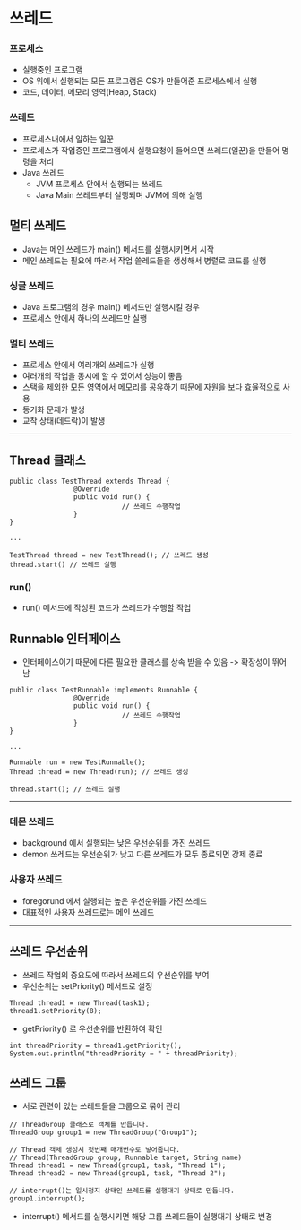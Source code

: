 # 쓰레드
### 프로세스
- 실행중인 프로그램
- OS 위에서 실행되는 모든 프로그램은 OS가 만들어준 프로세스에서 실행
- 코드, 데이터, 메모리 영역(Heap, Stack)

### 쓰레드
- 프로세스내에서 일하는 일꾼
- 프로세스가 작업중인 프로그램에서 실행요청이 들어오면 쓰레드(일꾼)을 만들어 명령을 처리
- Java 쓰레드
  - JVM 프로세스 안에서 실행되는 쓰레드
  - Java Main 쓰레드부터 실행되며 JVM에 의해 실행

## 멀티 쓰레드
- Java는 메인 쓰레드가 main() 메서드를 실행시키면서 시작
- 메인 쓰레드는 필요에 따라서 작업 쓸레드들을 생성해서 병렬로 코드를 실행

### 싱글 쓰레드
- Java 프로그램의 경우 main() 메서드만 실행시킬 경우
- 프로세스 안에서 하나의 쓰레드만 실행

### 멀티 쓰레드
- 프로세스 안에서 여러개의 쓰레드가 실행
- 여러개의 작업을 동시에 할 수 있어서 성능이 좋음
- 스택을 제외한 모든 영역에서 메모리를 공유하기 때문에 자원을 보다 효율적으로 사용
- 동기화 문제가 발생
- 교착 상태(데드락)이 발생

---

## Thread 클래스
```
public class TestThread extends Thread {
				@Override
				public void run() {
							// 쓰레드 수행작업
				}
}

...

TestThread thread = new TestThread(); // 쓰레드 생성
thread.start() // 쓰레드 실행
```
### run()
- run() 메서드에 작성된 코드가 쓰레드가 수행할 작업


## Runnable 인터페이스 
- 인터페이스이기 때문에 다른 필요한 클래스를 상속 받을 수 있음  -> 확장성이 뛰어남
```
public class TestRunnable implements Runnable {
				@Override
				public void run() {
							// 쓰레드 수행작업 
				}
}

...

Runnable run = new TestRunnable();
Thread thread = new Thread(run); // 쓰레드 생성

thread.start(); // 쓰레드 실행
```

---

###  데몬 쓰레드
- background 에서 실행되는 낮은 우선순위를 가진 쓰레드
- demon 쓰레드는 우선순위가 낮고 다른 쓰레드가 모두 종료되면 강제 종료

### 사용자 쓰레드
- foregorund 에서 실행되는 높은 우선순위를 가진 쓰레드
- 대표적인 사용자 쓰레드로는 메인 쓰레드
---

## 쓰레드 우선순위
- 쓰레드 작업의 중요도에 따라서 쓰레드의 우선순위를 부여
- 우선순위는 setPriority() 메서드로 설정
```
Thread thread1 = new Thread(task1);
thread1.setPriority(8);
```
- getPriority() 로 우선순위를 반환하여 확인
```
int threadPriority = thread1.getPriority();
System.out.println("threadPriority = " + threadPriority);
```

## 쓰레드 그룹
- 서로 관련이 있는 쓰레드들을 그룹으로 묶어 관리

```
// ThreadGroup 클래스로 객체를 만듭니다.
ThreadGroup group1 = new ThreadGroup("Group1");

// Thread 객체 생성시 첫번째 매개변수로 넣어줍니다.
// Thread(ThreadGroup group, Runnable target, String name)
Thread thread1 = new Thread(group1, task, "Thread 1");
Thread thread2 = new Thread(group1, task, "Thread 2");

// interrupt()는 일시정지 상태인 쓰레드를 실행대기 상태로 만듭니다.
group1.interrupt();
```
- interrupt() 메서드를 실행시키면 해당 그룹 쓰레드들이 실행대기 상태로 변경